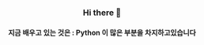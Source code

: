 <h3 align = "center">Hi there 👋</h3>
<h4 align = "center">지금 배우고 있는 것은 : Python 이 많은 부분을 차지하고있습니다</h4>
